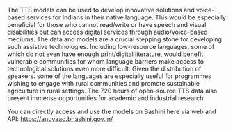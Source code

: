 The TTS models can be used to develop innovative solutions and voice-based services for Indians in their native language. This would be especially beneficial for those who cannot read/write or have speech and visual disabilities but can access digital services through audio/voice-based mediums. The data and models are a crucial stepping stone for developing such assistive technologies. Including low-resource languages, some of which do not even have enough print/digital literature, would benefit vulnerable communities for whom language barriers make access to technological solutions even more difficult. Given the distribution of speakers. some of the languages are especially useful for programmes wishing to engage with rural communities and promote sustainable agriculture in rural settings. The 720 hours of open-source TTS data also present immense opportunities for academic and industrial research.

You can directly access and use the models on Bashini here via web and API: https://anuvaad.bhashini.gov.in/ 